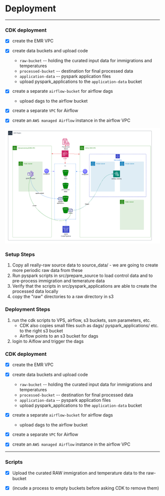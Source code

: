 # Deployment

---

### CDK deployment
- [x] create the EMR VPC


- [x] create data buckets and upload code
  - `raw-bucket` -- holding the curated input data for immigrations and temperatures
  - `processed-bucket` -- destination for final processed data
  - `application-data` -- pyspark application files
  - upload pyspark_applications to the `application-data` bucket


- [x] create a separate `airflow-bucket` for airflow dags
  - upload dags to the airflow bucket


- [x] create a separate `VPC` for Airflow


- [x] create an `AWS managed Airflow` instance in the airflow VPC



![](deployment.png)


### Setup Steps
1. Copy all really-raw source data to source_data/ - we are going to create more periodic raw data from these
2. Run pyspark scripts in src/prepare_source to load control data and to pre-process immigration and temerature data
3. Verify that the scripts in src/pyspark_applications are able to create the processed data locally
4. copy the "raw" directories to a raw directory in s3

### Deployment Steps
1. run the cdk scripts to VPS, airflow, s3 buckets, ssm parameters, etc.
   - CDK also copies small files such as dags/ pyspark_applications/ etc. to the right s3 bucket
   - Airflow points to an s3 bucket for dags
2. login to Aiflow and trigger the dags  


### CDK deployment
- [x] create the EMR VPC


- [x] create data buckets and upload code
  - `raw-bucket` -- holding the curated input data for immigrations and temperatures
  - `processed-bucket` -- destination for final processed data
  - `application-data` -- pyspark application files 
  - upload pyspark_applications to the `application-data` bucket


- [x] create a separate `airflow-bucket` for airflow dags
  - upload dags to the airflow bucket


- [x] create a separate `VPC` for Airflow


- [x] create an `AWS managed Airflow` instance in the airflow VPC

---

### Scripts
- [x] Upload the curated RAW immigration and temperature data to the raw-bucket
- [x] (incude a process to empty buckets before asking CDK to remove them)

